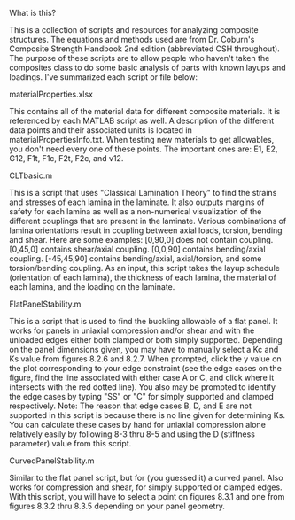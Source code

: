 What is this?

This is a collection of scripts and resources for analyzing composite structures. The equations and methods used are from Dr. Coburn's Composite Strength Handbook 2nd edition (abbreviated CSH throughout).
The purpose of these scripts are to allow people who haven't taken the composites class to do some basic analysis of parts with known layups and loadings. I've summarized each script or file below:

materialProperties.xlsx

This contains all of the material data for different composite materials. It is referenced by each MATLAB script as well. A description of the different data points and their associated units is located in materialPropertiesInfo.txt. When testing new materials to get allowables, you don't need every one of these points. The important ones are: E1, E2, G12, F1t, F1c, F2t, F2c, and v12.

CLTbasic.m

This is a script that uses "Classical Lamination Theory" to find the strains and stresses of each lamina in the laminate. It also outputs margins of safety for each lamina as well as a non-numerical visualization of the different couplings that are present in the laminate. Various combinations of lamina orientations result in coupling between axial loads, torsion, bending and shear. Here are some examples:
[0,90,0] does not contain coupling.
[0,45,0] contains shear/axial coupling.
[0,0,90] contains bending/axial coupling.
[-45,45,90] contains bending/axial, axial/torsion, and some torsion/bending coupling.
As an input, this script takes the layup schedule (orientation of each lamina), the thickness of each lamina, the material of each lamina, and the loading on the laminate.

FlatPanelStability.m

This is a script that is used to find the buckling allowable of a flat panel. It works for panels in uniaxial compression and/or shear and with the unloaded edges either both clamped or both simply supported. Depending on the panel dimensions given, you may have to manually select a Kc and Ks value from figures 8.2.6 and 8.2.7. When prompted, click the y value on the plot corresponding to your edge constraint (see the edge cases on the figure, find the line associated with either case A or C, and click where it intersects with the red dotted line). You also may be prompted to identify the edge cases by typing "SS" or "C" for simply supported and clamped respectively. Note: The reason that edge cases B, D, and E are not supported in this script is because there is no line given for determining Ks. You can calculate these cases by hand for uniaxial compression alone relatively easily by following 8-3 thru 8-5 and using the D (stiffness parameter) value from this script.

CurvedPanelStability.m

Similar to the flat panel script, but for (you guessed it) a curved panel. Also works for compression and shear, for simply supported or clamped edges. With this script, you will have to select a point on figures 8.3.1 and one from figures 8.3.2 thru 8.3.5 depending on your panel geometry.
